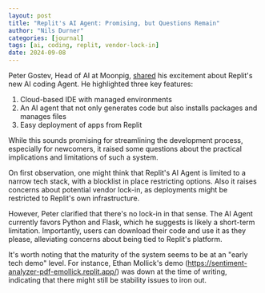 ```yaml
---
layout: post
title: "Replit's AI Agent: Promising, but Questions Remain"
author: "Nils Durner"
categories: [journal]
tags: [ai, coding, replit, vendor-lock-in]
date: 2024-09-08
---
```


Peter Gostev, Head of AI at Moonpig, [shared](https://www.linkedin.com/posts/peter-gostev_there-is-something-in-the-air-around-ai-coding-activity-7238632315176775680-y6PU) his excitement about Replit's new AI coding Agent. He highlighted three key features:

1. Cloud-based IDE with managed environments
2. An AI agent that not only generates code but also installs packages and manages files
3. Easy deployment of apps from Replit

While this sounds promising for streamlining the development process, especially for newcomers, it raised some questions about the practical implications and limitations of such a system.

On first observation, one might think that Replit's AI Agent is limited to a narrow tech stack, with a blocklist in place restricting options. Also it raises concerns about potential vendor lock-in, as deployments might be restricted to Replit's own infrastructure.

However, Peter clarified that there's no lock-in in that sense. The AI Agent currently favors Python and Flask, which he suggests is likely a short-term limitation. Importantly, users can download their code and use it as they please, alleviating concerns about being tied to Replit's platform.

It's worth noting that the maturity of the system seems to be at an "early tech demo" level. For instance, Ethan Mollick's demo (https://sentiment-analyzer-pdf-emollick.replit.app/) was down at the time of writing, indicating that there might still be stability issues to iron out.